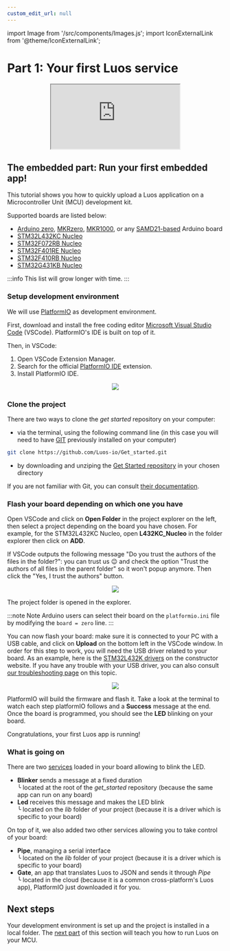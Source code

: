 ```yaml
---
custom_edit_url: null
---
```


import Image from '/src/components/Images.js';
import IconExternalLink from '@theme/IconExternalLink';

# Part 1: Your first Luos service

<div align="center"><iframe className="player_iframe" src="https://www.youtube.com/embed/VcK-LJ-gnDo?feature=oembed" allow="accelerometer; autoplay; encrypted-media; gyroscope; picture-in-picture; fullscreen" ></iframe></div>

## The embedded part: Run your first embedded app!

This tutorial shows you how to quickly upload a Luos application on a Microcontroller Unit (MCU) development kit.

Supported boards are listed below:

- <a href="https://www.arduino.cc/en/Main/ArduinoBoardZero&" target="_blank">Arduino zero<IconExternalLink width="10" /></a>, <a href="https://store.arduino.cc/products/arduino-mkr-zero-i2s-bus-sd-for-sound-music-digital-audio-data" target="_blank">MKRzero<IconExternalLink width="10" /></a>, <a href="https://store.arduino.cc/collections/boards/products/arduino-mkr1000-wifi" target="_blank">MKR1000<IconExternalLink width="10" /></a>, or any <a href="https://en.wikipedia.org/wiki/List_of_Arduino_boards_and_compatible_systems" target="_blank">SAMD21-based<IconExternalLink width="10" /></a> Arduino board
- <a href="https://www.st.com/en/evaluation-tools/nucleo-l432kc.html" target="_blank">STM32L432KC Nucleo<IconExternalLink width="10" /></a>
- <a href="https://www.st.com/en/evaluation-tools/nucleo-f072rb.html" target="_blank">STM32F072RB Nucleo<IconExternalLink width="10" /></a>
- <a href="https://www.st.com/en/evaluation-tools/nucleo-f401re.html" target="_blank">STM32F401RE Nucleo<IconExternalLink width="10" /></a>
- <a href="https://www.st.com/en/evaluation-tools/nucleo-f410rb.html" target="_blank">STM32F410RB Nucleo<IconExternalLink width="10" /></a>
- <a href="https://www.st.com/en/evaluation-tools/nucleo-g431kb.html" target="_blank">STM32G431KB Nucleo<IconExternalLink width="10" /></a>

:::info
This list will grow longer with time.
:::

### Setup development environment

We will use <a href="https://platformio.org/platformio-ide" target="_blank">PlatformIO<IconExternalLink width="10" /></a> as development environment.

First, download and install the free coding editor <a href="https://code.visualstudio.com/" target="_blank">Microsoft Visual Studio Code<IconExternalLink width="10" /></a> (VSCode). PlatformIO's IDE is built on top of it.

Then, in VSCode:

1.  Open VSCode Extension Manager.
2.  Search for the official <a href="https://platformio.org/install/ide?install=vscode" target="_blank">PlatformIO IDE<IconExternalLink width="10" /></a> extension.
3.  Install PlatformIO IDE.

<div align="center">
  <Image src="/img/get-started/install_VSCODE.png" darkSrc=''/>
</div>

### Clone the project

There are two ways to clone the _get started_ repository on your computer:

- via the terminal, using the following command line (in this case you will need to have <a href="https://git-scm.com/downloads" target="_blank">GIT<IconExternalLink width="10" /></a> previously installed on your computer)

```bash
git clone https://github.com/Luos-io/Get_started.git
```

- by downloading and unziping the <a href="https://github.com/Luos-io/Get_started/archive/refs/heads/master.zip" target="_blank">Get Started repository<IconExternalLink width="10" /></a> in your chosen directory

If you are not familiar with Git, you can consult <a href="https://git-scm.com/doc" target="_blank">their documentation<IconExternalLink width="10" /></a>.

### Flash your board depending on which one you have

Open VSCode and click on **Open Folder** in the project explorer on the left, then select a project depending on the board you have chosen. For example, for the STM32L432KC Nucleo, open **L432KC_Nucleo** in the folder explorer then click on **ADD**.

If VSCode outputs the following message "Do you trust the authors of the files in the folder?": you can trust us 😉 and check the option "Trust the authors of all files in the parent folder" so it won't popup anymore. Then click the "Yes, I trust the authors" button.

<div align="center">
  <Image src="/img/get-started/Open_project2.png" darkSrc=''/>
</div>

The project folder is opened in the explorer.

:::note Note
Arduino users can select their board on the `platformio.ini` file by modifying the `board = zero` line.
:::

You can now flash your board: make sure it is connected to your PC with a USB cable, and click on **Upload** on the bottom left in the VSCode window. In order for this step to work, you will need the USB driver related to your board. As an example, here is the <a href="https://www.st.com/en/development-tools/stsw-link009.html" target="_blank">STM32L432K drivers<IconExternalLink width="10" /></a> on the constructor website. If you have any trouble with your USB driver, you can also consult [our troubleshooting page](/faq/dfu) on this topic.

<div align="center">
  <Image src="/img/get-started/Flash_board2.png" darkSrc=''/>
</div>

PlatformIO will build the firmware and flash it. Take a look at the terminal to watch each step platformIO follows and a **Success** message at the end. Once the board is programmed, you should see the **LED** blinking on your board.

Congratulations, your first Luos app is running!

### What is going on

There are two [services](/docs/luos-technology/services/services) loaded in your board allowing to blink the LED.

- **Blinker** sends a message at a fixed duration<br /> ╰ located at the root of the _get_started_ repository (because the same app can run on any board)
- **Led** receives this message and makes the LED blink<br /> ╰ located on the _lib_ folder of your project (because it is a driver which is specific to your board)

On top of it, we also added two other services allowing you to take control of your board:

- **Pipe**, managing a serial interface<br /> ╰ located on the _lib_ folder of your project (because it is a driver which is specific to your board)
- **Gate**, an app that translates Luos to JSON and sends it through _Pipe_<br /> ╰ located in the cloud (because it is a common cross-platform's Luos app), PlatformIO just downloaded it for you.

## Next steps

Your development environment is set up and the project is installed in a local folder. The [next part](/get-started/get-started2) of this section will teach you how to run Luos on your MCU.
